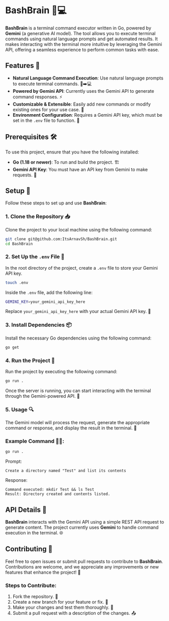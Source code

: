 # BashBrain 🤖💻

**BashBrain** is a terminal command executor written in Go, powered by **Gemini** (a generative AI model). The tool allows you to execute terminal commands using natural language prompts and get automated results. It makes interacting with the terminal more intuitive by leveraging the Gemini API, offering a seamless experience to perform common tasks with ease.

## Features 🌟

- **Natural Language Command Execution**: Use natural language prompts to execute terminal commands. 📝➡️💻
- **Powered by Gemini API**: Currently uses the Gemini API to generate command responses. ⚡
- **Customizable & Extensible**: Easily add new commands or modify existing ones for your use case. 🔧
- **Environment Configuration**: Requires a Gemini API key, which must be set in the `.env` file to function. 🔑

## Prerequisites 🛠️

To use this project, ensure that you have the following installed:

- **Go (1.18 or newer)**: To run and build the project. 🏗️
- **Gemini API Key**: You must have an API key from Gemini to make requests. 🔑

## Setup 🏁

Follow these steps to set up and use **BashBrain**:

### 1. Clone the Repository 📥

Clone the project to your local machine using the following command:

```bash
git clone git@github.com:ItsArnavSh/BashBrain.git
cd BashBrain
```

### 2. Set Up the `.env` File 📝

In the root directory of the project, create a `.env` file to store your Gemini API key.

```bash
touch .env
```

Inside the `.env` file, add the following line:

```bash
GEMINI_KEY=your_gemini_api_key_here
```

Replace `your_gemini_api_key_here` with your actual Gemini API key. 🔑

### 3. Install Dependencies 📦

Install the necessary Go dependencies using the following command:

```bash
go get
```

### 4. Run the Project 🚀

Run the project by executing the following command:

```bash
go run .
```

Once the server is running, you can start interacting with the terminal through the Gemini-powered API. 💬

### 5. Usage 🔍

The Gemini model will process the request, generate the appropriate command or response, and display the result in the terminal. 🤖

### Example Command 🧑‍💻:

```bash
go run .
```

Prompt:

```
Create a directory named "Test" and list its contents
```

Response:

```
Command executed: mkdir Test && ls Test
Result: Directory created and contents listed.
```

## API Details 🔧

**BashBrain** interacts with the Gemini API using a simple REST API request to generate content. The project currently uses **Gemini** to handle command execution in the terminal. 🌐


## Contributing 🤝

Feel free to open issues or submit pull requests to contribute to **BashBrain**. Contributions are welcome, and we appreciate any improvements or new features that enhance the project! 🌱

### Steps to Contribute:

1. Fork the repository. 🍴
2. Create a new branch for your feature or fix. 🌿
3. Make your changes and test them thoroughly. 🧪
4. Submit a pull request with a description of the changes. 📤
